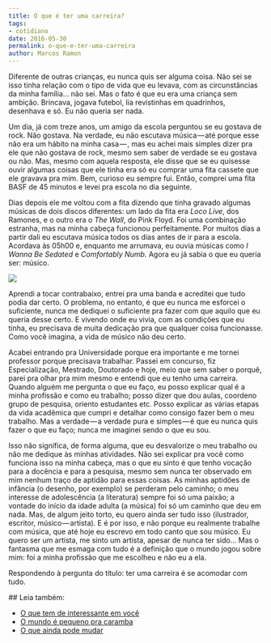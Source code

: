 ```yaml
---
title: O que é ter uma carreira?
tags:
- cotidiano
date: 2016-05-30
permalink: o-que-e-ter-uma-carreira
author: Marcos Ramon
---
```

Diferente de outras crianças, eu nunca quis ser alguma coisa. Não sei se isso tinha relação com o tipo de vida que eu levava, com as circunstâncias da minha família… não sei. Mas o fato é que eu era uma criança sem ambição. Brincava, jogava futebol, lia revistinhas em quadrinhos, desenhava e só. Eu não queria ser nada.

Um dia, já com treze anos, um amigo da escola perguntou se eu gostava de rock. Não gostava. Na verdade, eu não escutava música — até porque esse não era um hábito na minha casa — , mas eu achei mais simples dizer pra ele que não gostava de rock, mesmo sem saber de verdade se eu gostava ou não. Mas, mesmo com aquela resposta, ele disse que se eu quisesse ouvir algumas coisas que ele tinha era só eu comprar uma fita cassete que ele gravava pra mim. Bem, curioso eu sempre fui. Então, comprei uma fita BASF de 45 minutos e levei pra escola no dia seguinte.

Dias depois ele me voltou com a fita dizendo que tinha gravado algumas músicas de dois discos diferentes: um lado da fita era _Loco Live_, dos Ramones, e o outro era o _The Wall_, do Pink Floyd. Foi uma combinação estranha, mas na minha cabeça funcionou perfeitamente. Por muitos dias a partir dali eu escutava música todos os dias antes de ir para a escola. Acordava às 05h00 e, enquanto me arrumava, eu ouvia músicas como _I Wanna Be Sedated_ e _Comfortably Numb._ Agora eu já sabia o que eu queria ser: músico.

![](https://cdn-images-1.medium.com/max/600/1*rEu8HQcNw6wcFUGkrVCXgA.jpeg)

Aprendi a tocar contrabaixo, entrei pra uma banda e acreditei que tudo podia dar certo. O problema, no entanto, é que eu nunca me esforcei o suficiente, nunca me dediquei o suficiente pra fazer com que aquilo que eu queria desse certo. E vivendo onde eu vivia, com as condições que eu tinha, eu precisava de muita dedicação pra que qualquer coisa funcionasse. Como você imagina, a vida de músico não deu certo.

Acabei entrando pra Universidade porque era importante e me tornei professor porque precisava trabalhar. Passei em concurso, fiz Especialização, Mestrado, Doutorado e hoje, meio que sem saber o porquê, parei pra olhar pra mim mesmo e entendi que eu tenho uma carreira. Quando alguém me pergunta o que eu faço, eu posso explicar qual é a minha profissão e como eu trabalho; posso dizer que dou aulas, coordeno grupo de pesquisa, oriento estudantes etc. Posso explicar as várias etapas da vida acadêmica que cumpri e detalhar como consigo fazer bem o meu trabalho. Mas a verdade — a verdade pura e simples — é que eu nunca quis fazer o que eu faço; nunca me imaginei sendo o que eu sou.

Isso não significa, de forma alguma, que eu desvalorize o meu trabalho ou não me dedique às minhas atividades. Não sei explicar pra você como funciona isso na minha cabeça, mas o que eu sinto é que tenho vocação para a docência e para a pesquisa, mesmo sem nunca ter observado em mim nenhum traço de aptidão para essas coisas. As minhas aptidões de infância (o desenho, por exemplo) se perderam pelo caminho; o meu interesse de adolescência (a literatura) sempre foi só uma paixão; a vontade do início da idade adulta (a música) foi só um caminho que deu em nada. Mas, de algum jeito torto, eu quero ainda ser tudo isso (ilustrador, escritor, músico — artista). E é por isso, e não porque eu realmente trabalhe com música, que até hoje eu escrevo em todo canto que sou músico. Eu quero ser um artista, me sinto um artista, apesar de nunca ter sido… Mas o fantasma que me esmaga com tudo é a definição que o mundo jogou sobre mim: foi a minha profissão que me escolheu e não eu a ela.

Respondendo à pergunta do título: ter uma carreira é se acomodar com tudo.


<div class="leia-tambem" markdown="1">
## Leia também:

- <a href="/o-que-tem-de-interessante-em-voce">O que tem de interessante em você</a>
- <a href="/o-mundo-e-pequeno-pra-caramba">O mundo é pequeno pra caramba</a>
- <a href="/o-que-ainda-pode-mudar">O que ainda pode mudar</a>
</div>